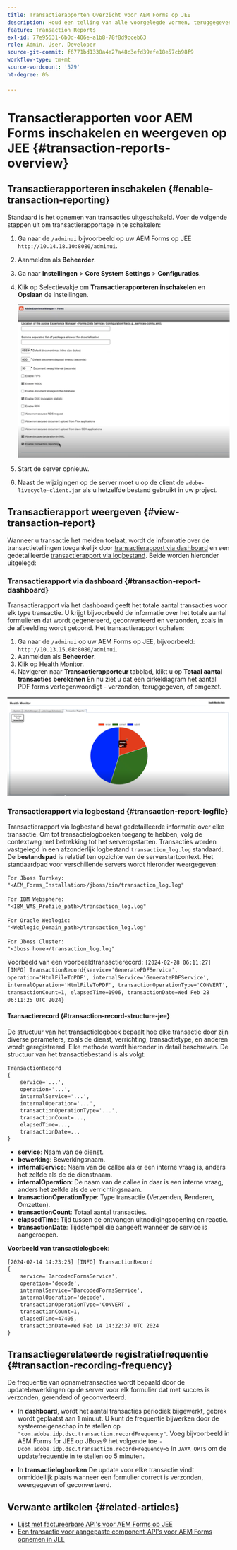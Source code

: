```yaml
---
title: Transactierapporten Overzicht voor AEM Forms op JEE
description: Houd een telling van alle voorgelegde vormen, teruggegeven, documenten die in één formaat aan een andere worden omgezet, en meer.
feature: Transaction Reports
exl-id: 77e95631-6b0d-406e-a1b8-78f8d9cceb63
role: Admin, User, Developer
source-git-commit: f6771bd1338a4e27a48c3efd39efe18e57cb98f9
workflow-type: tm+mt
source-wordcount: '529'
ht-degree: 0%

---
```


# Transactierapporten voor AEM Forms inschakelen en weergeven op JEE {#transaction-reports-overview}

<!--Transaction reports in AEM Forms on JEE let you keep a count of all transactions taken place on your AEM Forms deployment. The objective is to provide information about product usage and helps business stakeholders understand their digital processing volumes. Examples of a transaction include:

* Submission of a document
* Rendition of a document
* Conversion of a document from one file format to another 

For more information on what is considered a transaction, see [Billable APIs](../../forms/using/transaction-reports-billable-apis-jee.md). Transaction log helps you to gain information about the number of documents submitted, rendered, and converted.-->

## Transactierapporteren inschakelen {#enable-transaction-reporting}

Standaard is het opnemen van transacties uitgeschakeld. Voer de volgende stappen uit om transactierapportage in te schakelen:

1. Ga naar de `/adminui` bijvoorbeeld op uw AEM Forms op JEE `http://10.14.18.10:8080/adminui`.
1. Aanmelden als **Beheerder**.
1. Ga naar **Instellingen** > **Core System Settings** > **Configuraties**.
1. Klik op Selectievakje om **Transactierapporteren inschakelen** en **Opslaan** de instellingen.

   ![sample-transaction-report-jee](assets/enable-transaction-jee.png)

1. Start de server opnieuw.
1. Naast de wijzigingen op de server moet u op de client de `adobe-livecycle-client.jar` als u hetzelfde bestand gebruikt in uw project.

<!--
* You can [enable transaction recording](../../forms/using/viewing-and-understanding-transaction-reports.md#setting-up-transaction-reports) from AEM Web Console. view transaction reports on author, processing, or publish instances. View transaction reports on author or processing instances for an aggregated sum of all transactions. View transaction reports on the publish instances for a count of all transactions that take place only on that publish instance from where the report is run.
-->

<!--Do not author content (Create adaptive forms, interactive communication, themes, and other authoring activities) and process documents (Use workflows, document services, and other processing activities) on the same AEM instance. Keep the transaction recording disabled for AEM Forms servers used to author content. Keep the transaction recording enabled for AEM Forms servers used to process documents.-->

## Transactierapport weergeven {#view-transaction-report}

Wanneer u transactie het melden toelaat, wordt de informatie over de transactietellingen toegankelijk door [transactierapport via dashboard](#transaction-report-dashboard) en een gedetailleerde [transactierapport via logbestand](#transaction-report-logfile). Beide worden hieronder uitgelegd:

### Transactierapport via dashboard {#transaction-report-dashboard}

Transactierapport via het dashboard geeft het totale aantal transacties voor elk type transactie. U krijgt bijvoorbeeld de informatie over het totale aantal formulieren dat wordt gegenereerd, geconverteerd en verzonden, zoals in de afbeelding wordt getoond. Het transactierapport ophalen:

1. Ga naar de `/adminui` op uw AEM Forms op JEE, bijvoorbeeld: `http://10.13.15.08:8080/adminui`.
1. Aanmelden als **Beheerder**.
1. Klik op Health Monitor.
1. Navigeren naar **Transactierapporteur** tabblad, klikt u op **Totaal aantal transacties berekenen** En nu ziet u dat een cirkeldiagram het aantal PDF forms vertegenwoordigt - verzonden, teruggegeven, of omgezet.

![sample-transaction-report-jee](assets/transaction-piechart.png)


### Transactierapport via logbestand {#transaction-report-logfile}

Transactierapport via logbestand bevat gedetailleerde informatie over elke transactie. Om tot transactielogboeken toegang te hebben, volg de contextweg met betrekking tot het serveropstarten. Transacties worden vastgelegd in een afzonderlijk logbestand `transaction_log.log` standaard. De **bestandspad** is relatief ten opzichte van de serverstartcontext. Het standaardpad voor verschillende servers wordt hieronder weergegeven:

```
For Jboss Turnkey:
"<AEM_Forms_Installation>/jboss/bin/transaction_log.log"

For IBM Websphere: 
"<IBM_WAS_Profile_path>/transaction_log.log"

For Oracle Weblogic:
"<Weblogic_Domain_path>/transaction_log.log"

For Jboss Cluster:
"<Jboss home>/transaction_log.log"
```

Voorbeeld van een voorbeeldtransactierecord:
`[2024-02-28 06:11:27] [INFO] TransactionRecord{service='GeneratePDFService', operation='HtmlFileToPDF', internalService='GeneratePDFService', internalOperation='HtmlFileToPDF', transactionOperationType='CONVERT', transactionCount=1, elapsedTime=1906, transactionDate=Wed Feb 28 06:11:25 UTC 2024}`

#### Transactierecord {#transaction-record-structure-jee}

De structuur van het transactielogboek bepaalt hoe elke transactie door zijn diverse parameters, zoals de dienst, verrichting, transactietype, en anderen wordt geregistreerd. Elke methode wordt hieronder in detail beschreven. De structuur van het transactiebestand is als volgt:

```
TransactionRecord
{
    service='...', 
    operation='...', 
    internalService='...', 
    internalOperation='...', 
    transactionOperationType='...', 
    transactionCount=..., 
    elapsedTime=..., 
    transactionDate=...
}
```

* **service**: Naam van de dienst.
* **bewerking**: Bewerkingsnaam.
* **internalService**: Naam van de callee als er een interne vraag is, anders het zelfde als de de dienstnaam.
* **internalOperation**: De naam van de callee in daar is een interne vraag, anders het zelfde als de verrichtingsnaam.
* **transactionOperationType**: Type transactie (Verzenden, Renderen, Omzetten).
* **transactionCount**: Totaal aantal transacties.
* **elapsedTime**: Tijd tussen de ontvangen uitnodigingsopening en reactie.
* **transactionDate**: Tijdstempel die aangeeft wanneer de service is aangeroepen.

**Voorbeeld van transactielogboek**:

```
[2024-02-14 14:23:25] [INFO] TransactionRecord
{
    service='BarcodedFormsService', 
    operation='decode', 
    internalService='BarcodedFormsService', 
    internalOperation='decode', 
    transactionOperationType='CONVERT', 
    transactionCount=1, 
    elapsedTime=47405, 
    transactionDate=Wed Feb 14 14:22:37 UTC 2024
}
```

## Transactiegerelateerde registratiefrequentie {#transaction-recording-frequency}

<!--Transaction persistence involves updating the total transaction count for SUBMIT, CONVERT, and RENDER operations on the server periodically: -->

De frequentie van opnametransacties wordt bepaald door de updatebewerkingen op de server voor elk formulier dat met succes is verzonden, gerenderd of geconverteerd.

* In **dashboard**, wordt het aantal transacties periodiek bijgewerkt, gebrek wordt geplaatst aan 1 minuut. U kunt de frequentie bijwerken door de systeemeigenschap in te stellen op `"com.adobe.idp.dsc.transaction.recordFrequency"`. Voeg bijvoorbeeld in AEM Forms for JEE op JBoss® het volgende toe `-Dcom.adobe.idp.dsc.transaction.recordFrequency=5` in `JAVA_OPTS` om de updatefrequentie in te stellen op 5 minuten.

* In **transactielogboeken** De update voor elke transactie vindt onmiddellijk plaats wanneer een formulier correct is verzonden, weergegeven of geconverteerd.

<!-- A transaction remains in the buffer for a specified period (Flush Buffer time + Reverse replication time). By default, it takes approximately 90 seconds for the transaction count to reflect in the transaction report.

Actions like submitting a PDF Form, using Agent UI to preview an interactive communication, or using non-standard form submission methods are not accounted as transactions. AEM Forms provides an API to record such transactions. Call the API from your custom implementations to record a transaction.

## Supported Topology {#supported-topology}

Transaction reports are available only on AEM Forms on OSGi environment. It supports author-publish, author-processing-publish, and only processing topologies. For example, topologies, see [Architecture and deployment topologies for AEM Forms](../../forms/using/transaction-reports-overview.md).

The transaction count is reverse replicated from publish instances to author or processing instances. An indicative author-publish topology is displayed below:

![simple-author-publish-topology](assets/simple-author-publish-topology.png)

>[!NOTE]
>
>AEM Forms transaction reports does not support topologies that contain only publish instances.

### Guidelines for using transaction reports {#guidelines-for-using-transaction-reports}

* Disable transaction reports on all author instances as reports on author instances includes transactions registered during authoring activities.
* Enable the **Show transactions from publish only** option on the author instance to view cumulative transactions from all publish instances. You can also view transaction reports on each publish instance for actual transactions on that particular publish instance only.
* Do not use author instances to run workflows and process documents.
* Before using transaction reporting, if you are have a toplogy with publish servers, ensure that the reverse replication is enabled for all the publish instances.
* Transaction data is reverse-replicated from a publish instance to only corresponding author or processing instance. The author or processing instance cannot further replicate data to another instance. For example, if you have author-processing-publish topology, aggregated transaction data is replicated only to the processing instance.-->

## Verwante artikelen {#related-articles}

* [Lijst met factureerbare API&#39;s voor AEM Forms op JEE](../../forms/using/transaction-reports-billable-apis-jee.md)
* [Een transactie voor aangepaste component-API&#39;s voor AEM Forms opnemen in JEE](/help/forms/using/record-transaction-custom-component-jee.md)
